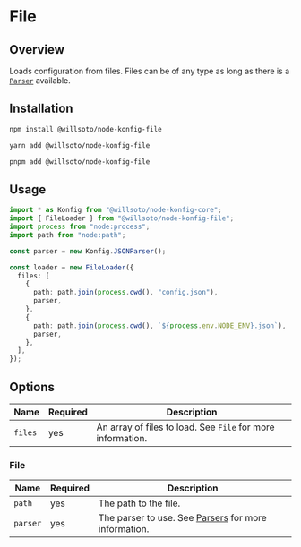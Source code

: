 # File

## Overview

Loads configuration from files. Files can be of any type as long as there is a [`Parser`](../parsers/overview.md) available.

## Installation

```bash
npm install @willsoto/node-konfig-file
```

```bash
yarn add @willsoto/node-konfig-file
```

```bash
pnpm add @willsoto/node-konfig-file
```

## Usage

```typescript
import * as Konfig from "@willsoto/node-konfig-core";
import { FileLoader } from "@willsoto/node-konfig-file";
import process from "node:process";
import path from "node:path";

const parser = new Konfig.JSONParser();

const loader = new FileLoader({
  files: [
    {
      path: path.join(process.cwd(), "config.json"),
      parser,
    },
    {
      path: path.join(process.cwd(), `${process.env.NODE_ENV}.json`),
      parser,
    },
  ],
});
```

## Options

| Name    | Required | Description                                                 |
| ------- | -------- | ----------------------------------------------------------- |
| `files` | yes      | An array of files to load. See `File` for more information. |

### File

| Name     | Required | Description                                                                    |
| -------- | -------- | ------------------------------------------------------------------------------ |
| `path`   | yes      | The path to the file.                                                          |
| `parser` | yes      | The parser to use. See [Parsers](../parsers/overview.md) for more information. |

